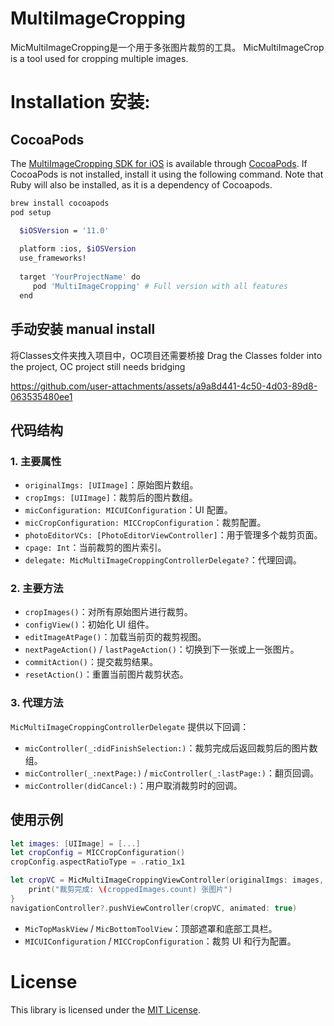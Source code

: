 # MultiImageCropping
MicMultiImageCropping是一个用于多张图片裁剪的工具。
MicMultiImageCrop is a tool used for cropping multiple images.

# Installation 安装:

## CocoaPods
The [MultiImageCropping SDK for iOS](https://github.com/Json031/MultiImageCropping) is available through [CocoaPods](http://cocoapods.org). If CocoaPods is not installed, install it using the following command. Note that Ruby will also be installed, as it is a dependency of Cocoapods.
   ```bash
   brew install cocoapods
   pod setup
   ```
 ```bash
   $iOSVersion = '11.0'
   
   platform :ios, $iOSVersion
   use_frameworks!
   
   target 'YourProjectName' do
      pod 'MultiImageCropping' # Full version with all features
   end
   ```

## 手动安装 manual install
将Classes文件夹拽入项目中，OC项目还需要桥接
Drag the Classes folder into the project, OC project still needs bridging

https://github.com/user-attachments/assets/a9a8d441-4c50-4d03-89d8-063535480ee1


## 代码结构

### 1. 主要属性
- `originalImgs: [UIImage]`：原始图片数组。
- `cropImgs: [UIImage]`：裁剪后的图片数组。
- `micConfiguration: MICUIConfiguration`：UI 配置。
- `micCropConfiguration: MICCropConfiguration`：裁剪配置。
- `photoEditorVCs: [PhotoEditorViewController]`：用于管理多个裁剪页面。
- `cpage: Int`：当前裁剪的图片索引。
- `delegate: MicMultiImageCroppingControllerDelegate?`：代理回调。

### 2. 主要方法
- `cropImages()`：对所有原始图片进行裁剪。
- `configView()`：初始化 UI 组件。
- `editImageAtPage()`：加载当前页的裁剪视图。
- `nextPageAction()` / `lastPageAction()`：切换到下一张或上一张图片。
- `commitAction()`：提交裁剪结果。
- `resetAction()`：重置当前图片裁剪状态。

### 3. 代理方法
`MicMultiImageCroppingControllerDelegate` 提供以下回调：
- `micController(_:didFinishSelection:)`：裁剪完成后返回裁剪后的图片数组。
- `micController(_:nextPage:)` / `micController(_:lastPage:)`：翻页回调。
- `micController(didCancel:)`：用户取消裁剪时的回调。

## 使用示例
```swift
let images: [UIImage] = [...]
let cropConfig = MICCropConfiguration()
cropConfig.aspectRatioType = .ratio_1x1

let cropVC = MicMultiImageCroppingViewController(originalImgs: images, micCropConfiguration: cropConfig) { croppedImages in
    print("裁剪完成: \(croppedImages.count) 张图片")
}
navigationController?.pushViewController(cropVC, animated: true)
```

- `MicTopMaskView` / `MicBottomToolView`：顶部遮罩和底部工具栏。
- `MICUIConfiguration` / `MICCropConfiguration`：裁剪 UI 和行为配置。

# License
This library is licensed under the [MIT License](https://github.com/Json031/MultiImageCropping/blob/main/LICENSE).
